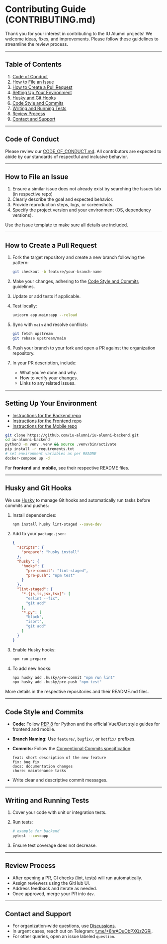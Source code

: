 # Contributing Guide (CONTRIBUTING.md)

Thank you for your interest in contributing to the IU Alumni projects! We welcome ideas, fixes, and improvements. Please follow these guidelines to streamline the review process.

---

## Table of Contents

1. [Code of Conduct](#code-of-conduct)
2. [How to File an Issue](#how-to-file-an-issue)
3. [How to Create a Pull Request](#how-to-create-a-pull-request)
4. [Setting Up Your Environment](#setting-up-your-environment)
5. [Husky and Git Hooks](#husky-and-git-hooks)
6. [Code Style and Commits](#code-style-and-commits)
7. [Writing and Running Tests](#writing-and-running-tests)
8. [Review Process](#review-process)
9. [Contact and Support](#contact-and-support)

---

## Code of Conduct

Please review our [CODE\_OF\_CONDUCT.md](https://github.com/iu-alumni/.github/blob/main/CODE_OF_CONDUCT.md). All contributors are expected to abide by our standards of respectful and inclusive behavior.

---

## How to File an Issue

1. Ensure a similar issue does not already exist by searching the Issues tab (in respective repo)
2. Clearly describe the goal and expected behavior.
3. Provide reproduction steps, logs, or screenshots.
4. Specify the project version and your environment (OS, dependency versions).

Use the issue template to make sure all details are included.

---

## How to Create a Pull Request

1. Fork the target repository and create a new branch following the pattern:

   ```bash
   git checkout -b feature/your-branch-name
   ```
2. Make your changes, adhering to the [Code Style and Commits](#code-style-and-commits) guidelines.
3. Update or add tests if applicable.
4. Test locally:

   ```bash
   uvicorn app.main:app --reload
   ```
5. Sync with `main` and resolve conflicts:

   ```bash
   git fetch upstream
   git rebase upstream/main
   ```
6. Push your branch to your fork and open a PR against the organization repository.
7. In your PR description, include:

   * What you’ve done and why.
   * How to verify your changes.
   * Links to any related issues.

---

## Setting Up Your Environment

- [Instructions for the Backend repo](https://github.com/iu-alumni/iu-alumni-backend/blob/main/README.md)
- [Instructions for the Frontend repo](https://github.com/iu-alumni/iu-alumni-frontend/blob/main/README.md)
- [Instructions for the Mobile repo](https://github.com/iu-alumni/iu-alumni-mobile/blob/main/README.md)

```bash
git clone https://github.com/iu-alumni/iu-alumni-backend.git
cd iu-alumni-backend
python3 -m venv .venv && source .venv/bin/activate
pip install -r requirements.txt
# set environment variables as per README
docker-compose up -d
```

For **frontend** and **mobile**, see their respective README files.

---

## Husky and Git Hooks

We use [Husky](https://typicode.github.io/husky/) to manage Git hooks and automatically run tasks before commits and pushes:

1. Install dependencies:

   ```bash
   npm install husky lint-staged --save-dev
   ```
2. Add to your `package.json`:

   ```json
   {
     "scripts": {
       "prepare": "husky install"
     },
     "husky": {
       "hooks": {
         "pre-commit": "lint-staged",
         "pre-push": "npm test"
       }
     },
     "lint-staged": {
       "*.{js,ts,jsx,tsx}": [
         "eslint --fix",
         "git add"
       ],
       "*.py": [
         "black",
         "isort",
         "git add"
       ]
     }
   }
   ```
3. Enable Husky hooks:

   ```bash
   npm run prepare
   ```
4. To add new hooks:

   ```bash
   npx husky add .husky/pre-commit "npm run lint"
   npx husky add .husky/pre-push "npm test"
   ```

More details in the respective repositories and their README.md files.

---

## Code Style and Commits

* **Code:** Follow [PEP 8](https://www.python.org/dev/peps/pep-0008/) for Python and the official Vue/Dart style guides for frontend and mobile.
* **Branch Naming:** Use `feature/`, `bugfix/`, or `hotfix/` prefixes.
* **Commits:** Follow the [Conventional Commits specification](https://www.conventionalcommits.org/):

  ```
  feat: short description of the new feature
  fix: bug fix
  docs: documentation changes
  chore: maintenance tasks
  ```
* Write clear and descriptive commit messages.

---

## Writing and Running Tests

1. Cover your code with unit or integration tests.
2. Run tests:

   ```bash
   # example for backend
   pytest --cov=app
   ```
3. Ensure test coverage does not decrease.

---

## Review Process

* After opening a PR, CI checks (lint, tests) will run automatically.
* Assign reviewers using the GitHub UI.
* Address feedback and iterate as needed.
* Once approved, merge your PR into `dev`.

---

## Contact and Support

* For organization-wide questions, use [Discussions](https://github.com/iu-alumni/…/discussions).
* In urgent cases, reach out on Telegram: [t.me/+8hrAOuObPXQzZGRi](https://t.me/+8hrAOuObPXQzZGRi).
* For other queries, open an issue labeled `question`.
